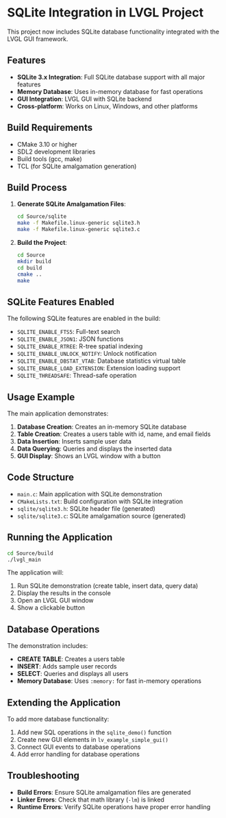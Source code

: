# SQLite Integration in LVGL Project

This project now includes SQLite database functionality integrated with the LVGL GUI framework.

## Features

- **SQLite 3.x Integration**: Full SQLite database support with all major features
- **Memory Database**: Uses in-memory database for fast operations
- **GUI Integration**: LVGL GUI with SQLite backend
- **Cross-platform**: Works on Linux, Windows, and other platforms

## Build Requirements

- CMake 3.10 or higher
- SDL2 development libraries
- Build tools (gcc, make)
- TCL (for SQLite amalgamation generation)

## Build Process

1. **Generate SQLite Amalgamation Files**:
   ```bash
   cd Source/sqlite
   make -f Makefile.linux-generic sqlite3.h
   make -f Makefile.linux-generic sqlite3.c
   ```

2. **Build the Project**:
   ```bash
   cd Source
   mkdir build
   cd build
   cmake ..
   make
   ```

## SQLite Features Enabled

The following SQLite features are enabled in the build:

- `SQLITE_ENABLE_FTS5`: Full-text search
- `SQLITE_ENABLE_JSON1`: JSON functions
- `SQLITE_ENABLE_RTREE`: R-tree spatial indexing
- `SQLITE_ENABLE_UNLOCK_NOTIFY`: Unlock notification
- `SQLITE_ENABLE_DBSTAT_VTAB`: Database statistics virtual table
- `SQLITE_ENABLE_LOAD_EXTENSION`: Extension loading support
- `SQLITE_THREADSAFE`: Thread-safe operation

## Usage Example

The main application demonstrates:

1. **Database Creation**: Creates an in-memory SQLite database
2. **Table Creation**: Creates a users table with id, name, and email fields
3. **Data Insertion**: Inserts sample user data
4. **Data Querying**: Queries and displays the inserted data
5. **GUI Display**: Shows an LVGL window with a button

## Code Structure

- `main.c`: Main application with SQLite demonstration
- `CMakeLists.txt`: Build configuration with SQLite integration
- `sqlite/sqlite3.h`: SQLite header file (generated)
- `sqlite/sqlite3.c`: SQLite amalgamation source (generated)

## Running the Application

```bash
cd Source/build
./lvgl_main
```

The application will:
1. Run SQLite demonstration (create table, insert data, query data)
2. Display the results in the console
3. Open an LVGL GUI window
4. Show a clickable button

## Database Operations

The demonstration includes:

- **CREATE TABLE**: Creates a users table
- **INSERT**: Adds sample user records
- **SELECT**: Queries and displays all users
- **Memory Database**: Uses `:memory:` for fast in-memory operations

## Extending the Application

To add more database functionality:

1. Add new SQL operations in the `sqlite_demo()` function
2. Create new GUI elements in `lv_example_simple_gui()`
3. Connect GUI events to database operations
4. Add error handling for database operations

## Troubleshooting

- **Build Errors**: Ensure SQLite amalgamation files are generated
- **Linker Errors**: Check that math library (`-lm`) is linked
- **Runtime Errors**: Verify SQLite operations have proper error handling 